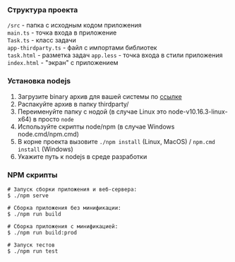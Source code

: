 ### Структура проекта
`/src` - папка с исходным кодом приложения  
`main.ts` - точка входа в приложение  
`Task.ts` - класс задачи    
`app-thirdparty.ts` - файл с импортами библиотек      
`task.html` - разметка задач
`app.less` - точка входа в стили приложения    
`index.html` - "экран" с приложением
 

### Установка nodejs

1. Загрузите binary архив для вашей системы по [ссылке](https://nodejs.org/en/download/)
1. Распакуйте архив в папку thirdparty/
1. Переименуйте папку с нодой (в случае Linux это node-v10.16.3-linux-x64) в просто `node`
1. Используйте скрипты node/npm (в случае Windows node.cmd/npm.cmd)
1. В корне проекта вызовите `./npm install` (Linux, MacOS) / `npm.cmd install` (Windows)
1. Укажите путь к nodejs в среде разработки


### NPM скрипты 

```
# Запуск сборки приложения и веб-сервера:
$ ./npm serve

# Сборка приложения без минификации: 
$ ./npm run build

# Сборка приложения с минификацией: 
$ ./npm run build:prod

# Запуск тестов
$ ./npm run test
```